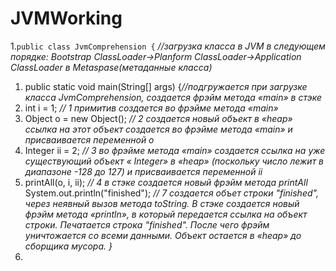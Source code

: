 # JVMWorking

1.`public class JvmComprehension {` *//загрузка класса в JVM в следующем порядке: Bootstrap ClassLoаder->Planform ClassLoader->Application ClassLoader в Metaspase(метаданные класса)*
  1. public static void main(String[] args) {*//подгружается при загрузке класса JvmComprehension, создается фрэйм метода «main» в стэке*
   1.  int i = 1;                      *// 1  примитив создается во фрэйме метода «main»*
   2.  Object o = new Object();        *// 2  создается новый объект в «heap» ссылка на этот объект создается во фрэйме метода «main» и присваивается переменной o*
   3.  Integer ii = 2;                 *// 3 во фрэйме метода «main» создается ссылка на уже существующий объект « Integer»  в «heap» (поскольку число лежит в диапазоне -128 до 127) и присваивается переменной ii*
   4.  printAll(o, i, ii);             *// 4 в стэке создается новый фрэйм метода printAll*
System.out.println("finished");      *// 7 создается объет строки "finished", через неявный вызов метода toString. В стэке создается новый фрэйм метода «println»,  в который передается ссылка на объект строки. Печатается строка "finished". После чего фрэйм уничтожается со всеми данными. Объект остается в «heap» до сборщика мусора.
    }*
2.
